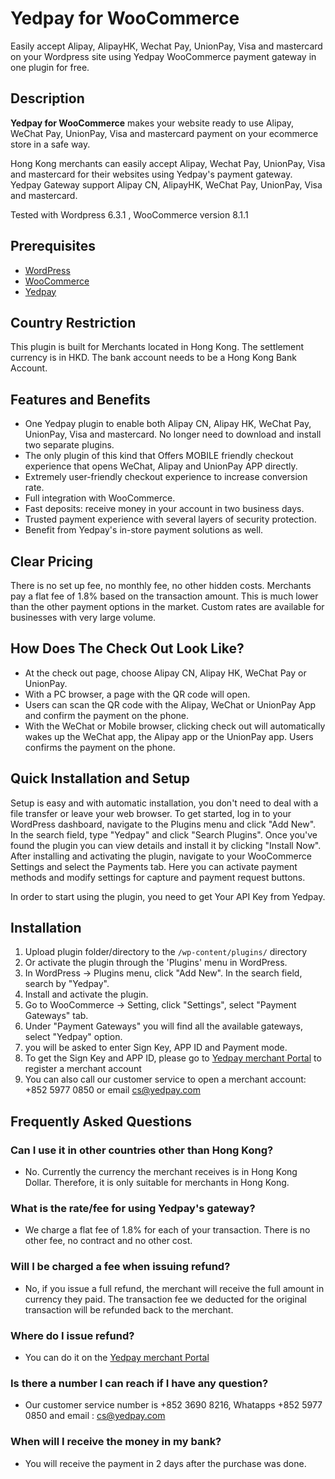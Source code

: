 # Yedpay for WooCommerce

Easily accept Alipay, AlipayHK, Wechat Pay, UnionPay, Visa and mastercard on your Wordpress site using Yedpay WooCommerce payment gateway in one plugin for free.

## Description

**Yedpay for WooCommerce** makes your website ready to use Alipay, WeChat Pay, UnionPay, Visa and mastercard payment on your ecommerce store in a safe way.

Hong Kong merchants can easily accept Alipay, Wechat Pay, UnionPay, Visa and mastercard for their websites using Yedpay's payment gateway. Yedpay Gateway support Alipay CN, AlipayHK, WeChat Pay, UnionPay, Visa and mastercard.

Tested with Wordpress 6.3.1 , WooCommerce version 8.1.1

## Prerequisites
* [WordPress](https://wordpress.com/)
* [WooCommerce](https://woocommerce.com/)
* [Yedpay](https://www.yedpay.com/)

## Country Restriction

This plugin is built for Merchants located in Hong Kong. The settlement currency is in HKD. 
The bank account needs to be a Hong Kong Bank Account. 

## Features and Benefits

* One Yedpay plugin to enable both Alipay CN, Alipay HK, WeChat Pay, UnionPay, Visa and mastercard. No longer need to download and install two separate plugins.
* The only plugin of this kind that Offers MOBILE friendly checkout experience that opens WeChat, Alipay and UnionPay APP directly.
* Extremely user-friendly checkout experience to increase conversion rate.
* Full integration with WooCommerce.
* Fast deposits: receive money in your account in two business days.
* Trusted payment experience with several layers of security protection.
* Benefit from Yedpay's in-store payment solutions as well.

## Clear Pricing

There is no set up fee, no monthly fee, no other hidden costs. Merchants pay a flat fee of  1.8% based on the transaction amount. This is much lower than the other payment options in the market. Custom rates are available for businesses with very large volume.

## How Does The Check Out Look Like?

* At the check out page, choose Alipay CN, Alipay HK, WeChat Pay or UnionPay.
* With a PC browser, a page with the QR code will open.
* Users can scan the QR code with the Alipay, WeChat or UnionPay App and confirm the payment on the phone.
* With the WeChat or Mobile browser, clicking check out will automatically wakes up the WeChat app, the Alipay app or the UnionPay app. Users confirms the payment on the phone.

## Quick Installation and Setup

Setup is easy and with automatic installation, you don't need to deal with a file transfer or leave your web browser. To get started, log in to your WordPress dashboard, navigate to the Plugins menu and click "Add New".
In the search field, type "Yedpay" and click "Search Plugins". Once you've found the plugin you can view details and install it by clicking "Install Now".
After installing and activating the plugin, navigate to your WooCommerce Settings and select the Payments tab. Here you can activate payment methods and modify settings for capture and payment request buttons.

In order to start using the plugin, you need to get Your API Key from Yedpay.

## Installation
1. Upload plugin folder/directory to the `/wp-content/plugins/` directory
2. Or activate the plugin through the 'Plugins' menu in WordPress.
3. In WordPress -> Plugins menu, click "Add New". In the search field, search by "Yedpay".
4. Install and activate the plugin.
5. Go to WooCommerce -> Setting, click "Settings", select "Payment Gateways" tab.
6. Under "Payment Gateways" you will find all the available gateways, select "Yedpay" option.
7. you will be asked to enter Sign Key, APP ID and Payment mode.
8. To get the Sign Key and APP ID, please go to [Yedpay merchant Portal](https://merchant.yedpay.com) to register a merchant account
9. You can also call our customer service to open a merchant account: +852 5977 0850 or email [cs@yedpay.com](mailto:cs@yedpay.com)

## Frequently Asked Questions

### Can I use it in other countries other than Hong Kong?
* No. Currently the currency the merchant receives is in Hong Kong Dollar. Therefore, it is only suitable for merchants in Hong Kong.

### What is the rate/fee for using Yedpay's gateway?
* We charge a flat fee of 1.8% for each of your transaction. There is no other fee, no contract and no other cost.

### Will I be charged a fee when issuing refund?
* No, if you issue a full refund, the merchant will receive the full amount in currency they paid. The transaction fee we deducted for the original transaction will be refunded back to the merchant.

### Where do I issue refund?
* You can do it on the [Yedpay merchant Portal](https://merchant.yedpay.com)

### Is there a number I can reach if I have any question?
* Our customer service number is +852 3690 8216, Whatapps +852 5977 0850 and email : [cs@yedpay.com](mailto:cs@yedpay.com)

### When will I receive the money in my bank?
* You will receive the payment in 2 days after the purchase was done.